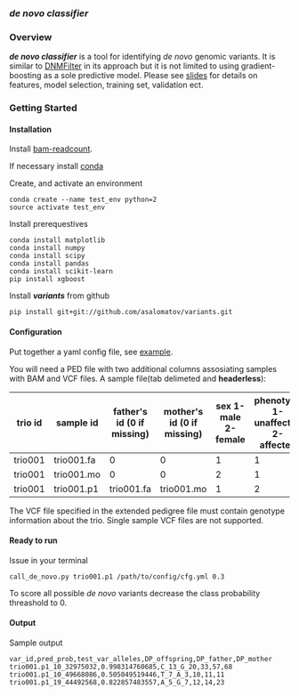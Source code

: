 ### *de novo classifier*

### Overview

**_de novo classifier_** is a tool for identifying *de novo* genomic variants. It is
similar to [DNMFilter](http://www.ncbi.nlm.nih.gov/pubmed/24618463) in its approach but it is
not limited to using gradient-boosting as a sole predictive model. Please see [slides](https://www.dropbox.com/s/ico6qo6pe0zanqe/denovo_filt_IT_20160520.pptx?dl=0) for details on features, model selection, training set, validation ect.

### Getting Started

#### Installation

Install [bam-readcount](https://github.com/genome/bam-readcount).

If necessary install [conda](http://conda.pydata.org/miniconda.html)

Create, and activate an environment
```
conda create --name test_env python=2
source activate test_env
```

Install prerequestives

```
conda install matplotlib
conda install numpy
conda install scipy
conda install pandas
conda install scikit-learn
pip install xgboost
```

Install **_variants_** from github

```
pip install git+git://github.com/asalomatov/variants.git
```

#### Configuration

Put together a yaml config file, see
[example](https://github.com/asalomatov/variants/blob/master/variants/denovo_classifier_config/cfg.yml).

You will need a PED file with two additional columns assosiating samples with BAM and VCF files. A sample file(tab delimeted and **headerless**):

trio id | sample id | father's id (0 if missing) | mother's id (0 if missing) | sex 1-male 2-female | phenotype 1-unaffected 2-affected | path to BAM | path to VCF
------- | --------- | -------------------------- | -------------------------- | ------------------- | --------------------------------- | -------------------------- | -------------------------
trio001 | trio001.fa |  0 |      0 |      1 |      1 | ~/bam/trio001.fa.bam  | ~/vcf/trio001.vcf
trio001 | trio001.mo |  0 |      0 |      2 |      1 | ~/bam/trio001.mo.bam  | ~/vcf/trio001.vcf
trio001 | trio001.p1 |  trio001.fa |      trio001.mo |      1 |      2 | ~/bam/trio001.p1.bam  | ~/vcf/trio001.vcf

The VCF file specified in the extended pedigree file must contain genotype information about the trio.
Single sample VCF files are not supported.

#### Ready to run

Issue in your terminal
```
call_de_novo.py trio001.p1 /path/to/config/cfg.yml 0.3
```

To score all possible *de novo* variants decrease the class probability threashold to 0.

#### Output

Sample output

```
var_id,pred_prob,test_var_alleles,DP_offspring,DP_father,DP_mother
trio001.p1_10_32975032,0.998314760685,C_13_G_20,33,57,68
trio001.p1_10_49668086,0.505049519446,T_7_A_3,10,11,11
trio001.p1_19_44492568,0.822857483557,A_5_G_7,12,14,23
```
